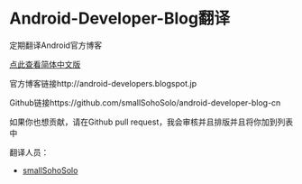 Android-Developer-Blog翻译
=======
定期翻译Android官方博客

[点此查看简体中文版](https://www.gitbook.com/book/smallsohosolo/android-developer-blog-cn/details)

官方博客链接http://android-developers.blogspot.jp

Github链接https://github.com/smallSohoSolo/android-developer-blog-cn

如果你也想贡献，请在Github pull request，我会审核并且排版并且将你加到列表中

翻译人员：
- [smallSohoSolo](www.smallsoho.com)
